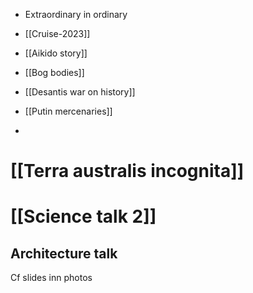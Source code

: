 - Extraordinary in ordinary
- [[Cruise-2023]]

- [[Aikido story]]
- [[Bog bodies]]
- [[Desantis war on history]]
- [[Putin mercenaries]]
- 

# [[Terra australis incognita]]
# [[Science talk 2]]
## Architecture talk
Cf slides inn photos


